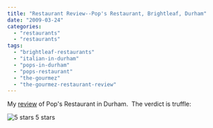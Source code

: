 ```yaml
---
title: "Restaurant Review--Pop's Restaurant, Brightleaf, Durham"
date: "2009-03-24"
categories:
  - "restaurants"
  - "restaurants"
tags:
  - "brightleaf-restaurants"
  - "italian-in-durham"
  - "pops-in-durham"
  - "pops-restaurant"
  - "the-gourmez"
  - "the-gourmez-restaurant-review"
---
```


My [review](http://www.thegourmez.com/gourmez/restaurants/review.php?id=33&type=) of Pop's Restaurant in Durham.  The verdict is truffle:




<div class="caption">

![5 stars](http://s3.amazonaws.com/thegourmez-wpmedia/2009/02/rating_truffle1.gif "rating_truffle1") 5 stars</div>

